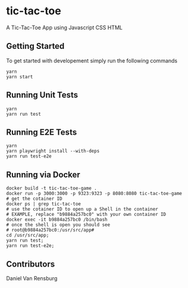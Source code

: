 # tic-tac-toe
A Tic-Tac-Toe App using Javascript CSS HTML

## Getting Started

To get started with developement simply run the following commands

```
yarn
yarn start
```

## Running Unit Tests

```
yarn
yarn run test
```

## Running E2E Tests

```
yarn 
yarn playwright install --with-deps
yarn run test-e2e
```

## Running via Docker

```
docker build -t tic-tac-toe-game .
docker run -p 3000:3000 -p 9323:9323 -p 8080:8080 tic-tac-toe-game
# get the cotainer ID
docker ps | grep tic-tac-toe
# use the cotainer ID to open up a Shell in the container
# EXAMPLE, replace "b9884a257bc0" with your own container ID
docker exec -it b9884a257bc0 /bin/bash
# once the shell is open you should see
# root@b9884a257bc0:/usr/src/app#
cd /usr/src/app;
yarn run test;
yarn run test-e2e;
```

## Contributors
Daniel Van Rensburg 

